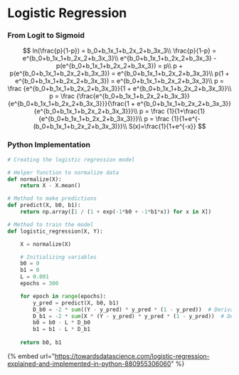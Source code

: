 # Logistic Regression

### From Logit to Sigmoid

$$
ln(\frac{p}{1-p}) = b_0+b_1x_1+b_2x_2+b_3x_3\\
\frac{p}{1-p} = e^{b_0+b_1x_1+b_2x_2+b_3x_3}\\
e^{b_0+b_1x_1+b_2x_2+b_3x_3} - p(e^{b_0+b_1x_1+b_2x_2+b_3x_3}) = p\\
p + p(e^{b_0+b_1x_1+b_2x_2+b_3x_3}) = e^{b_0+b_1x_1+b_2x_2+b_3x_3}\\
p(1 + e^{b_0+b_1x_1+b_2x_2+b_3x_3}) = e^{b_0+b_1x_1+b_2x_2+b_3x_3}\\
p = \frac {e^{b_0+b_1x_1+b_2x_2+b_3x_3}}{1 + e^{b_0+b_1x_1+b_2x_2+b_3x_3}}\\
p = \frac {\frac{e^{b_0+b_1x_1+b_2x_2+b_3x_3}}{e^{b_0+b_1x_1+b_2x_2+b_3x_3}}}{\frac{1 + e^{b_0+b_1x_1+b_2x_2+b_3x_3}}{e^{b_0+b_1x_1+b_2x_2+b_3x_3}}}\\
p = \frac {1}{1+\frac{1}{e^{b_0+b_1x_1+b_2x_2+b_3x_3}}}\\
p = \frac {1}{1+e^{-(b_0+b_1x_1+b_2x_2+b_3x_3)}}\\
S(x)=\frac{1}{1+e^{-x}}
$$

### Python Implementation

```python
# Creating the logistic regression model

# Helper function to normalize data
def normalize(X):
    return X - X.mean()

# Method to make predictions
def predict(X, b0, b1):
    return np.array([1 / (1 + exp(-1*b0 + -1*b1*x)) for x in X])

# Method to train the model
def logistic_regression(X, Y):

    X = normalize(X)

    # Initializing variables
    b0 = 0
    b1 = 0
    L = 0.001
    epochs = 300

    for epoch in range(epochs):
        y_pred = predict(X, b0, b1)
        D_b0 = -2 * sum((Y - y_pred) * y_pred * (1 - y_pred))  # Derivative of loss wrt b0
        D_b1 = -2 * sum(X * (Y - y_pred) * y_pred * (1 - y_pred))  # Derivative of loss wrt b1
        b0 = b0 - L * D_b0
        b1 = b1 - L * D_b1
    
    return b0, b1
```

{% embed url="https://towardsdatascience.com/logistic-regression-explained-and-implemented-in-python-880955306060" %}



